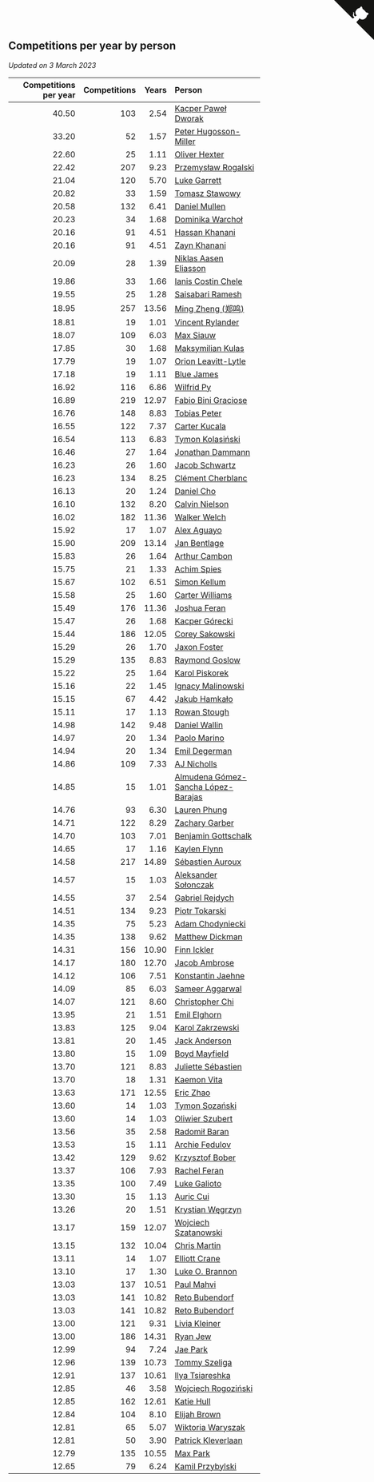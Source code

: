 ## Competitions per year by person

*Updated on  3 March 2023*

| Competitions per year | Competitions | Years | Person |
| ---: | ---: | ---: | :--- |
| 40.50 | 103 | 2.54 | [Kacper Paweł Dworak](https://www.worldcubeassociation.org/persons/2020DWOR01) |
| 33.20 | 52 | 1.57 | [Peter Hugosson-Miller](https://www.worldcubeassociation.org/persons/2021HUGO01) |
| 22.60 | 25 | 1.11 | [Oliver Hexter](https://www.worldcubeassociation.org/persons/2022HEXT01) |
| 22.42 | 207 | 9.23 | [Przemysław Rogalski](https://www.worldcubeassociation.org/persons/2013ROGA02) |
| 21.04 | 120 | 5.70 | [Luke Garrett](https://www.worldcubeassociation.org/persons/2017GARR05) |
| 20.82 | 33 | 1.59 | [Tomasz Stawowy](https://www.worldcubeassociation.org/persons/2021STAW01) |
| 20.58 | 132 | 6.41 | [Daniel Mullen](https://www.worldcubeassociation.org/persons/2016MULL04) |
| 20.23 | 34 | 1.68 | [Dominika Warchoł](https://www.worldcubeassociation.org/persons/2021WARC01) |
| 20.16 | 91 | 4.51 | [Hassan Khanani](https://www.worldcubeassociation.org/persons/2018KHAN26) |
| 20.16 | 91 | 4.51 | [Zayn Khanani](https://www.worldcubeassociation.org/persons/2018KHAN28) |
| 20.09 | 28 | 1.39 | [Niklas Aasen Eliasson](https://www.worldcubeassociation.org/persons/2021ELIA01) |
| 19.86 | 33 | 1.66 | [Ianis Costin Chele](https://www.worldcubeassociation.org/persons/2021CHEL01) |
| 19.55 | 25 | 1.28 | [Saisabari Ramesh](https://www.worldcubeassociation.org/persons/2021RAME01) |
| 18.95 | 257 | 13.56 | [Ming Zheng (郑鸣)](https://www.worldcubeassociation.org/persons/2009ZHEN11) |
| 18.81 | 19 | 1.01 | [Vincent Rylander](https://www.worldcubeassociation.org/persons/2022RYLA01) |
| 18.07 | 109 | 6.03 | [Max Siauw](https://www.worldcubeassociation.org/persons/2017SIAU02) |
| 17.85 | 30 | 1.68 | [Maksymilian Kulas](https://www.worldcubeassociation.org/persons/2021KULA02) |
| 17.79 | 19 | 1.07 | [Orion Leavitt-Lytle](https://www.worldcubeassociation.org/persons/2022LEAV01) |
| 17.18 | 19 | 1.11 | [Blue James](https://www.worldcubeassociation.org/persons/2022JAME01) |
| 16.92 | 116 | 6.86 | [Wilfrid Py](https://www.worldcubeassociation.org/persons/2016PYWI01) |
| 16.89 | 219 | 12.97 | [Fabio Bini Graciose](https://www.worldcubeassociation.org/persons/2010GRAC02) |
| 16.76 | 148 | 8.83 | [Tobias Peter](https://www.worldcubeassociation.org/persons/2014PETE03) |
| 16.55 | 122 | 7.37 | [Carter Kucala](https://www.worldcubeassociation.org/persons/2015KUCA01) |
| 16.54 | 113 | 6.83 | [Tymon Kolasiński](https://www.worldcubeassociation.org/persons/2016KOLA02) |
| 16.46 | 27 | 1.64 | [Jonathan Dammann](https://www.worldcubeassociation.org/persons/2021DAMM01) |
| 16.23 | 26 | 1.60 | [Jacob Schwartz](https://www.worldcubeassociation.org/persons/2021SCHW01) |
| 16.23 | 134 | 8.25 | [Clément Cherblanc](https://www.worldcubeassociation.org/persons/2014CHER05) |
| 16.13 | 20 | 1.24 | [Daniel Cho](https://www.worldcubeassociation.org/persons/2021CHOD01) |
| 16.10 | 132 | 8.20 | [Calvin Nielson](https://www.worldcubeassociation.org/persons/2014NIEL03) |
| 16.02 | 182 | 11.36 | [Walker Welch](https://www.worldcubeassociation.org/persons/2011WELC01) |
| 15.92 | 17 | 1.07 | [Alex Aguayo](https://www.worldcubeassociation.org/persons/2022AGUA01) |
| 15.90 | 209 | 13.14 | [Jan Bentlage](https://www.worldcubeassociation.org/persons/2010BENT01) |
| 15.83 | 26 | 1.64 | [Arthur Cambon](https://www.worldcubeassociation.org/persons/2021CAMB01) |
| 15.75 | 21 | 1.33 | [Achim Spies](https://www.worldcubeassociation.org/persons/2021SPIE01) |
| 15.67 | 102 | 6.51 | [Simon Kellum](https://www.worldcubeassociation.org/persons/2016KELL12) |
| 15.58 | 25 | 1.60 | [Carter Williams](https://www.worldcubeassociation.org/persons/2021WILL06) |
| 15.49 | 176 | 11.36 | [Joshua Feran](https://www.worldcubeassociation.org/persons/2011FERA01) |
| 15.47 | 26 | 1.68 | [Kacper Górecki](https://www.worldcubeassociation.org/persons/2021GORE01) |
| 15.44 | 186 | 12.05 | [Corey Sakowski](https://www.worldcubeassociation.org/persons/2011SAKO01) |
| 15.29 | 26 | 1.70 | [Jaxon Foster](https://www.worldcubeassociation.org/persons/2021FOST01) |
| 15.29 | 135 | 8.83 | [Raymond Goslow](https://www.worldcubeassociation.org/persons/2014GOSL01) |
| 15.22 | 25 | 1.64 | [Karol Piskorek](https://www.worldcubeassociation.org/persons/2021PISK01) |
| 15.16 | 22 | 1.45 | [Ignacy Malinowski](https://www.worldcubeassociation.org/persons/2021MALI02) |
| 15.15 | 67 | 4.42 | [Jakub Hamkało](https://www.worldcubeassociation.org/persons/2018HAMK01) |
| 15.11 | 17 | 1.13 | [Rowan Stough](https://www.worldcubeassociation.org/persons/2022STOU01) |
| 14.98 | 142 | 9.48 | [Daniel Wallin](https://www.worldcubeassociation.org/persons/2013WALL03) |
| 14.97 | 20 | 1.34 | [Paolo Marino](https://www.worldcubeassociation.org/persons/2021MARI04) |
| 14.94 | 20 | 1.34 | [Emil Degerman](https://www.worldcubeassociation.org/persons/2021DEGE01) |
| 14.86 | 109 | 7.33 | [AJ Nicholls](https://www.worldcubeassociation.org/persons/2015NICH04) |
| 14.85 | 15 | 1.01 | [Almudena Gómez-Sancha López-Barajas](https://www.worldcubeassociation.org/persons/2022GOME03) |
| 14.76 | 93 | 6.30 | [Lauren Phung](https://www.worldcubeassociation.org/persons/2016PHUN02) |
| 14.71 | 122 | 8.29 | [Zachary Garber](https://www.worldcubeassociation.org/persons/2014GARB01) |
| 14.70 | 103 | 7.01 | [Benjamin Gottschalk](https://www.worldcubeassociation.org/persons/2016GOTT01) |
| 14.65 | 17 | 1.16 | [Kaylen Flynn](https://www.worldcubeassociation.org/persons/2022FLYN01) |
| 14.58 | 217 | 14.89 | [Sébastien Auroux](https://www.worldcubeassociation.org/persons/2008AURO01) |
| 14.57 | 15 | 1.03 | [Aleksander Sołonczak](https://www.worldcubeassociation.org/persons/2022SOLO01) |
| 14.55 | 37 | 2.54 | [Gabriel Rejdych](https://www.worldcubeassociation.org/persons/2020REJD01) |
| 14.51 | 134 | 9.23 | [Piotr Tokarski](https://www.worldcubeassociation.org/persons/2013TOKA01) |
| 14.35 | 75 | 5.23 | [Adam Chodyniecki](https://www.worldcubeassociation.org/persons/2017CHOD02) |
| 14.35 | 138 | 9.62 | [Matthew Dickman](https://www.worldcubeassociation.org/persons/2013DICK01) |
| 14.31 | 156 | 10.90 | [Finn Ickler](https://www.worldcubeassociation.org/persons/2012ICKL01) |
| 14.17 | 180 | 12.70 | [Jacob Ambrose](https://www.worldcubeassociation.org/persons/2010AMBR01) |
| 14.12 | 106 | 7.51 | [Konstantin Jaehne](https://www.worldcubeassociation.org/persons/2015JAEH01) |
| 14.09 | 85 | 6.03 | [Sameer Aggarwal](https://www.worldcubeassociation.org/persons/2017AGGA01) |
| 14.07 | 121 | 8.60 | [Christopher Chi](https://www.worldcubeassociation.org/persons/2014CHIC01) |
| 13.95 | 21 | 1.51 | [Emil Elghorn](https://www.worldcubeassociation.org/persons/2021ELGH01) |
| 13.83 | 125 | 9.04 | [Karol Zakrzewski](https://www.worldcubeassociation.org/persons/2014ZAKR01) |
| 13.81 | 20 | 1.45 | [Jack Anderson](https://www.worldcubeassociation.org/persons/2021ANDE05) |
| 13.80 | 15 | 1.09 | [Boyd Mayfield](https://www.worldcubeassociation.org/persons/2022MAYF01) |
| 13.70 | 121 | 8.83 | [Juliette Sébastien](https://www.worldcubeassociation.org/persons/2014SEBA01) |
| 13.70 | 18 | 1.31 | [Kaemon Vita](https://www.worldcubeassociation.org/persons/2021VITA01) |
| 13.63 | 171 | 12.55 | [Eric Zhao](https://www.worldcubeassociation.org/persons/2010ZHAO19) |
| 13.60 | 14 | 1.03 | [Tymon Sozański](https://www.worldcubeassociation.org/persons/2022SOZA01) |
| 13.60 | 14 | 1.03 | [Oliwier Szubert](https://www.worldcubeassociation.org/persons/2022SZUB01) |
| 13.56 | 35 | 2.58 | [Radomił Baran](https://www.worldcubeassociation.org/persons/2020BARA02) |
| 13.53 | 15 | 1.11 | [Archie Fedulov](https://www.worldcubeassociation.org/persons/2022FEDU01) |
| 13.42 | 129 | 9.62 | [Krzysztof Bober](https://www.worldcubeassociation.org/persons/2013BOBE01) |
| 13.37 | 106 | 7.93 | [Rachel Feran](https://www.worldcubeassociation.org/persons/2015FERA01) |
| 13.35 | 100 | 7.49 | [Luke Galioto](https://www.worldcubeassociation.org/persons/2015GALI02) |
| 13.30 | 15 | 1.13 | [Auric Cui](https://www.worldcubeassociation.org/persons/2022CUIA01) |
| 13.26 | 20 | 1.51 | [Krystian Węgrzyn](https://www.worldcubeassociation.org/persons/2021WEGR01) |
| 13.17 | 159 | 12.07 | [Wojciech Szatanowski](https://www.worldcubeassociation.org/persons/2011SZAT01) |
| 13.15 | 132 | 10.04 | [Chris Martin](https://www.worldcubeassociation.org/persons/2013MART03) |
| 13.11 | 14 | 1.07 | [Elliott Crane](https://www.worldcubeassociation.org/persons/2022CRAN01) |
| 13.10 | 17 | 1.30 | [Luke O. Brannon](https://www.worldcubeassociation.org/persons/2021BRAN02) |
| 13.03 | 137 | 10.51 | [Paul Mahvi](https://www.worldcubeassociation.org/persons/2012MAHV01) |
| 13.03 | 141 | 10.82 | [Reto Bubendorf](https://www.worldcubeassociation.org/persons/2012BUBE01) |
| 13.03 | 141 | 10.82 | [Reto Bubendorf](https://www.worldcubeassociation.org/persons/2012BUBE01) |
| 13.00 | 121 | 9.31 | [Livia Kleiner](https://www.worldcubeassociation.org/persons/2013KLEI03) |
| 13.00 | 186 | 14.31 | [Ryan Jew](https://www.worldcubeassociation.org/persons/2008JEWR01) |
| 12.99 | 94 | 7.24 | [Jae Park](https://www.worldcubeassociation.org/persons/2015PARK24) |
| 12.96 | 139 | 10.73 | [Tommy Szeliga](https://www.worldcubeassociation.org/persons/2012SZEL01) |
| 12.91 | 137 | 10.61 | [Ilya Tsiareshka](https://www.worldcubeassociation.org/persons/2012TERE01) |
| 12.85 | 46 | 3.58 | [Wojciech Rogoziński](https://www.worldcubeassociation.org/persons/2019ROGO04) |
| 12.85 | 162 | 12.61 | [Katie Hull](https://www.worldcubeassociation.org/persons/2010HULL01) |
| 12.84 | 104 | 8.10 | [Elijah Brown](https://www.worldcubeassociation.org/persons/2015BROW03) |
| 12.81 | 65 | 5.07 | [Wiktoria Waryszak](https://www.worldcubeassociation.org/persons/2018WARY01) |
| 12.81 | 50 | 3.90 | [Patrick Kleverlaan](https://www.worldcubeassociation.org/persons/2019KLEV01) |
| 12.79 | 135 | 10.55 | [Max Park](https://www.worldcubeassociation.org/persons/2012PARK03) |
| 12.65 | 79 | 6.24 | [Kamil Przybylski](https://www.worldcubeassociation.org/persons/2016PRZY01) |


<a href="https://github.com/JustinTimeCuber/wca_statistics" class="github-corner" aria-label="View source on Github"><svg width="80" height="80" viewBox="0 0 250 250" style="fill:#151513; color:#fff; position: absolute; top: 0; border: 0; right: 0;" aria-hidden="true"><path d="M0,0 L115,115 L130,115 L142,142 L250,250 L250,0 Z"></path><path d="M128.3,109.0 C113.8,99.7 119.0,89.6 119.0,89.6 C122.0,82.7 120.5,78.6 120.5,78.6 C119.2,72.0 123.4,76.3 123.4,76.3 C127.3,80.9 125.5,87.3 125.5,87.3 C122.9,97.6 130.6,101.9 134.4,103.2" fill="currentColor" style="transform-origin: 130px 106px;" class="octo-arm"></path><path d="M115.0,115.0 C114.9,115.1 118.7,116.5 119.8,115.4 L133.7,101.6 C136.9,99.2 139.9,98.4 142.2,98.6 C133.8,88.0 127.5,74.4 143.8,58.0 C148.5,53.4 154.0,51.2 159.7,51.0 C160.3,49.4 163.2,43.6 171.4,40.1 C171.4,40.1 176.1,42.5 178.8,56.2 C183.1,58.6 187.2,61.8 190.9,65.4 C194.5,69.0 197.7,73.2 200.1,77.6 C213.8,80.2 216.3,84.9 216.3,84.9 C212.7,93.1 206.9,96.0 205.4,96.6 C205.1,102.4 203.0,107.8 198.3,112.5 C181.9,128.9 168.3,122.5 157.7,114.1 C157.9,116.9 156.7,120.9 152.7,124.9 L141.0,136.5 C139.8,137.7 141.6,141.9 141.8,141.8 Z" fill="currentColor" class="octo-body"></path></svg></a><style>.github-corner:hover .octo-arm{animation:octocat-wave 560ms ease-in-out}@keyframes octocat-wave{0%,100%{transform:rotate(0)}20%,60%{transform:rotate(-25deg)}40%,80%{transform:rotate(10deg)}}@media (max-width:500px){.github-corner:hover .octo-arm{animation:none}.github-corner .octo-arm{animation:octocat-wave 560ms ease-in-out}}</style>
